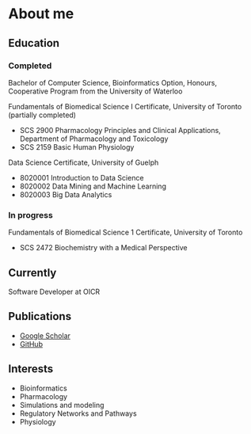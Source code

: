 # About me
## Education
### Completed
Bachelor of Computer Science, Bioinformatics Option, Honours, Cooperative Program from the University of Waterloo

Fundamentals of Biomedical Science I Certificate, University of Toronto (partially completed)
* SCS 2900 Pharmacology Principles and Clinical Applications, Department of Pharmacology and Toxicology
* SCS 2159 Basic Human Physiology

Data Science Certificate, University of Guelph
* 8020001 Introduction to Data Science
* 8020002 Data Mining and Machine Learning
* 8020003 Big Data Analytics

### In progress
Fundamentals of Biomedical Science 1 Certificate, University of Toronto
* SCS 2472 Biochemistry with a Medical Perspective

## Currently
Software Developer at OICR

## Publications
* [Google Scholar](https://scholar.google.ca/citations?user=HeIP2F0AAAAJ&hl=en)
* [GitHub](https://github.com/agduncan94)

## Interests
- Bioinformatics
- Pharmacology
- Simulations and modeling
- Regulatory Networks and Pathways
- Physiology
